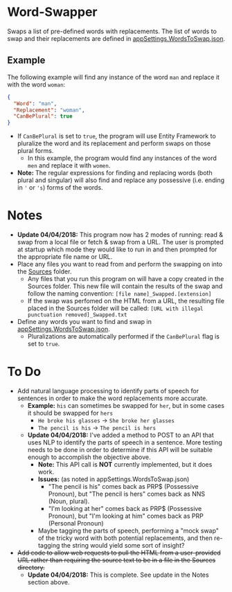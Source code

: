 # Word-Swapper
Swaps a list of pre-defined words with replacements.
The list of words to swap and their replacements are defined in [appSettings.WordsToSwap.json](WordSwapper/appSettings.WordsToSwap.json).

## Example
The following example will find any instance of the word `man` and replace it with the word `woman`:
```json
{
  "Word": "man",
  "Replacement": "woman",
  "CanBePlural": true
}
```
- If `CanBePlural` is set to `true`, the program will use Entity Framework to pluralize the word and its replacement and perform swaps on those plural forms.
  - In this example, the program would find any instances of the word `men` and replace it with `women`.
- **Note:** The regular expressions for finding and replacing words (both plural and singular) will also find and replace any possessive (i.e. ending in `'` or `'s`) forms of the words.

# Notes
- **Update 04/04/2018:** This program now has 2 modes of running: read & swap from a local file or fetch & swap from a URL. The user is prompted at startup which mode they would like to run in and then prompted for the appropriate file name or URL.
- Place any files you want to read from and perform the swapping on into the [Sources](WordSwapper/Sources) folder.
  - Any files that you run this program on will have a copy created in the Sources folder. This new file will contain the results of the swap and follow the naming convention:
    `[file name]_Swapped.[extension]`
  - If the swap was perfomed on the HTML from a URL, the resulting file placed in the Sources folder will be called:
    `[URL with illegal punctuation removed]_Swapped.txt`
- Define any words you want to find and swap in [appSettings.WordsToSwap.json](WordSwapper/appSettings.WordsToSwap.json).
  - Pluralizations are automatically performed if the `CanBePlural` flag is set to `true`.

# To Do
- Add natural language processing to identify parts of speech for sentences in order to make the word replacements more accurate.
  - **Example:** `his` can sometimes be swapped for `her`, but in some cases it should be swapped for `hers`
    - `He broke his glasses` -> `She broke her glasses`
    - `The pencil is his` -> `The pencil is hers`
  - **Update 04/04/2018:** I've added a method to POST to an API that uses NLP to identify the parts of speech in a sentence. More testing needs to be done in order to determine if this API will be suitable enough to accomplish the objective above.
    - **Note:** This API call is **NOT** currently implemented, but it does work.
    - **Issues:** (as noted in appSettings.WordsToSwap.json)
      - "The pencil is his" comes back as PRP$ (Possessive Pronoun), but "The pencil is hers" comes back as NNS (Noun, plural).
      - "I'm looking at her" comes back as PRP$ (Possessive Pronoun), but "I'm looking at him" comes back as PRP (Personal Pronoun)
    - Maybe tagging the parts of speech, performing a "mock swap" of the tricky word with both potential replacements, and then re-tagging the string would yield some sort of insight?
- ~~Add code to allow web requests to pull the HTML from a user-provided URL rather than requiring the source text to be in a file in the Sources directory.~~
  - **Update 04/04/2018:** This is complete. See update in the Notes section above.
